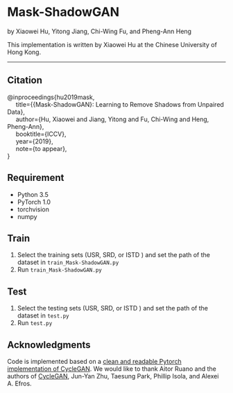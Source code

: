 # Mask-ShadowGAN


by Xiaowei Hu, Yitong Jiang, Chi-Wing Fu, and Pheng-Ann Heng

This implementation is written by Xiaowei Hu at the Chinese University of Hong Kong.

***


## Citation

@inproceedings{hu2019mask,        
&nbsp;&nbsp;&nbsp;&nbsp;  title={{Mask-ShadowGAN}: Learning to Remove Shadows from Unpaired Data},         
&nbsp;&nbsp;&nbsp;&nbsp;  author={Hu, Xiaowei and Jiang, Yitong and Fu, Chi-Wing and Heng, Pheng-Ann},         
&nbsp;&nbsp;&nbsp;&nbsp;  booktitle={ICCV},        
&nbsp;&nbsp;&nbsp;&nbsp;  year={2019},        
&nbsp;&nbsp;&nbsp;&nbsp;  note={to appear},       
}

        
## Requirement
* Python 3.5
* PyTorch 1.0
* torchvision
* numpy

  
## Train
1. Select the training sets (USR, SRD, or ISTD ) and set the path of the dataset in ```train_Mask-ShadowGAN.py```
2. Run ```train_Mask-ShadowGAN.py```


## Test   
1. Select the testing sets (USR, SRD, or ISTD ) and set the path of the dataset in ```test.py```
2. Run ```test.py```


## Acknowledgments
Code is implemented based on a [clean and readable Pytorch implementation of CycleGAN](https://github.com/aitorzip/PyTorch-CycleGAN). We would like to thank Aitor Ruano and the authors of [CycleGAN](https://arxiv.org/abs/1703.10593), Jun-Yan Zhu, Taesung Park, Phillip Isola, and Alexei A. Efros.


